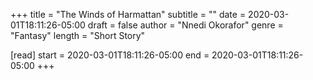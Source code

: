 +++
title = "The Winds of Harmattan"
subtitle = ""
date = 2020-03-01T18:11:26-05:00
draft = false
author = "Nnedi Okorafor"
genre = "Fantasy"
length = "Short Story"

[read]
  start = 2020-03-01T18:11:26-05:00
  end = 2020-03-01T18:11:26-05:00
+++
